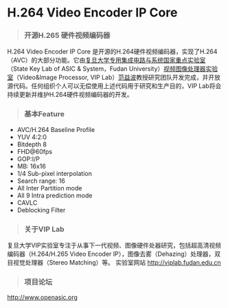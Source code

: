# H.264 Video Encoder IP Core
> ### 开源H.265 硬件视频编码器

H.264 Video Encoder IP Core 是开源的H.264硬件视频编码器，实现了H.264（AVC）的大部分功能。它由[复旦大学](http://fudan.edu.cn/)[专用集成电路与系统国家重点实验室](http://sme.fudan.edu.cn/)（State Key Lab of ASIC & System，Fudan University）[视频图像处理器实验室](http://viplab.fudan.edu.cn)（Video&Image Processor, VIP Lab）[范益波](https://sme.fudan.edu.cn/info/detail?id=132)教授研究团队开发完成，并开放源代码。任何组织个人可以无偿使用上述代码用于研究和生产目的，VIP Lab将会持续更新并维护H.264硬件视频编码器的开发。

> ### 基本Feature
* AVC/H.264 Baseline Profile
* YUV 4:2:0
* Bitdepth 8
* FHD@60fps
* GOP:I/P
* MB: 16x16
* 1/4 Sub-pixel interpolation
* Search range: 16
* All Inter Partition mode
* All 9 Intra prediction mode
* CAVLC
* Deblocking Filter

> ### 关于VIP Lab

复旦大学VIP实验室专注于从事下一代视频、图像硬件处器研究，包括超高清视频编码器（H.264/H.265 Video Encoder IP），图像去雾（Dehazing）处理器，双目视觉处理器（Stereo Matching）等。
实验室网站 http://viplab.fudan.edu.cn

> ### 项目论坛

http://www.openasic.org
